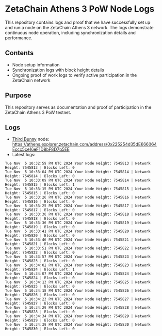 # ZetaChain Athens 3 PoW Node Logs
This repository contains logs and proof that we have successfully set up and run a node on the ZetaChain Athens 3 network. The logs demonstrate continuous node operation, including synchronization details and performance.

## Contents
- Node setup information
- Synchronization logs with block height details
- Ongoing proof of work logs to verify active participation in the ZetaChain network

## Purpose
This repository serves as documentation and proof of participation in the ZetaChain Athens 3 PoW testnet.

## Logs

- [Third Bunny](https://thirdbunny.xyz/) node: https://athens.explorer.zetachain.com/address/0x225254d35dE666064Eccc5ce16eF1D8bF8D7b5EE
- Latest logs:
```
Tue Nov  5 10:32:59 PM UTC 2024 Your Node Height: 7545813 | Network Height: 7545813 | Blocks Left: 0
Tue Nov  5 10:33:04 PM UTC 2024 Your Node Height: 7545814 | Network Height: 7545814 | Blocks Left: 0
Tue Nov  5 10:33:09 PM UTC 2024 Your Node Height: 7545814 | Network Height: 7545815 | Blocks Left: 1
Tue Nov  5 10:33:15 PM UTC 2024 Your Node Height: 7545815 | Network Height: 7545815 | Blocks Left: 0
Tue Nov  5 10:33:20 PM UTC 2024 Your Node Height: 7545816 | Network Height: 7545816 | Blocks Left: 0
Tue Nov  5 10:33:25 PM UTC 2024 Your Node Height: 7545817 | Network Height: 7545817 | Blocks Left: 0
Tue Nov  5 10:33:30 PM UTC 2024 Your Node Height: 7545818 | Network Height: 7545818 | Blocks Left: 0
Tue Nov  5 10:33:36 PM UTC 2024 Your Node Height: 7545819 | Network Height: 7545819 | Blocks Left: 0
Tue Nov  5 10:33:41 PM UTC 2024 Your Node Height: 7545820 | Network Height: 7545820 | Blocks Left: 0
Tue Nov  5 10:33:46 PM UTC 2024 Your Node Height: 7545821 | Network Height: 7545821 | Blocks Left: 0
Tue Nov  5 10:33:51 PM UTC 2024 Your Node Height: 7545822 | Network Height: 7545822 | Blocks Left: 0
Tue Nov  5 10:33:57 PM UTC 2024 Your Node Height: 7545823 | Network Height: 7545823 | Blocks Left: 0
Tue Nov  5 10:34:02 PM UTC 2024 Your Node Height: 7545823 | Network Height: 7545824 | Blocks Left: 1
Tue Nov  5 10:34:07 PM UTC 2024 Your Node Height: 7545824 | Network Height: 7545824 | Blocks Left: 0
Tue Nov  5 10:34:13 PM UTC 2024 Your Node Height: 7545825 | Network Height: 7545825 | Blocks Left: 0
Tue Nov  5 10:34:18 PM UTC 2024 Your Node Height: 7545826 | Network Height: 7545826 | Blocks Left: 0
Tue Nov  5 10:34:23 PM UTC 2024 Your Node Height: 7545827 | Network Height: 7545827 | Blocks Left: 0
Tue Nov  5 10:34:29 PM UTC 2024 Your Node Height: 7545828 | Network Height: 7545828 | Blocks Left: 0
Tue Nov  5 10:34:34 PM UTC 2024 Your Node Height: 7545829 | Network Height: 7545829 | Blocks Left: 0
Tue Nov  5 10:34:39 PM UTC 2024 Your Node Height: 7545830 | Network Height: 7545830 | Blocks Left: 0
```
